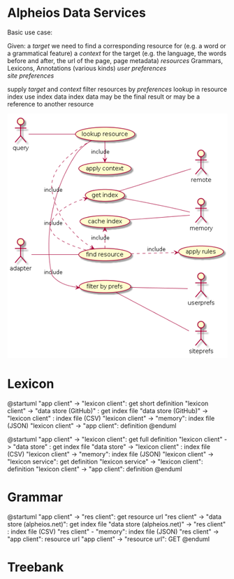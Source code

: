 # Alpheios Data Services

Basic use case:

Given:
a _target_  we need to find a corresponding resource for (e.g. a word or a grammatical feature)
a _context_ for the target (e.g. the language, the words before and after, the url of the page, page metadata)
_resources_ Grammars, Lexicons, Annotations (various kinds)
_user preferences_  
_site preferences_

supply _target_ and _context_
filter resources by _preferences_
lookup in resource index
use index data
index data may be the final result or may be a reference to another resource

![Use Case](uc_lookupresource.png)

# Lexicon

@startuml
"app client" -> "lexicon client": get short definition
"lexicon client" -> "data store (GitHub)" : get index file
"data store (GitHub)" -> "lexicon client" : index file (CSV)
"lexicon client" -> "memory": index file (JSON)
"lexicon client" -> "app client": definition
@enduml

@startuml
"app client" -> "lexicon client": get full definition
"lexicon client" -> "data store" : get index file
"data store" -> "lexicon client" : index file (CSV)
"lexicon client" -> "memory": index file (JSON)
"lexicon client" -> "lexicon service": get definition
"lexicon service" -> "lexicon client": definition
"lexicon client" -> "app client": definition
@enduml

# Grammar

@startuml
"app client" -> "res client": get resource url
"res client" -> "data store (alpheios.net)": get index file
"data store (alpheios.net)" -> "res client" : index file (CSV)
"res client" - "memory": index file (JSON)
"res client" -> "app client": resource url
"app client" -> "resource url": GET
@enduml

# Treebank
